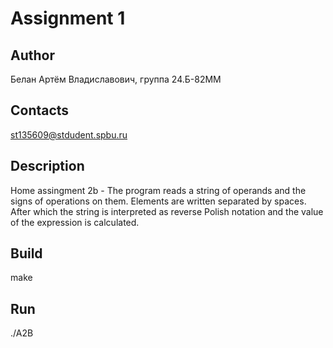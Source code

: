 # Assignment 1
## Author
Белан Артём Владиславович, группа 24.Б-82ММ
## Contacts
st135609@stdudent.spbu.ru
## Description
Home assingment 2b - The program reads a string of operands and the signs of operations on them. Elements are written separated by spaces. After which the string is interpreted as reverse Polish notation and the value of the expression is calculated.
## Build
make
## Run
./A2B
